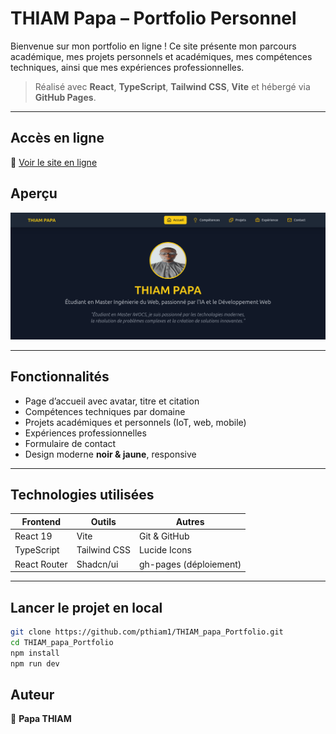 # THIAM Papa – Portfolio Personnel

Bienvenue sur mon portfolio en ligne ! Ce site présente mon parcours académique, mes projets personnels et académiques, mes compétences techniques, ainsi que mes expériences professionnelles.

> Réalisé avec **React**, **TypeScript**, **Tailwind CSS**, **Vite** et hébergé via **GitHub Pages**.

---

##  Accès en ligne

🔗 [Voir le site en ligne](https://pthiam1.github.io/THIAM_papa_Portfolio/)

##  Aperçu
![alt text](src/assets/image-1.png)

---

## Fonctionnalités

- Page d’accueil avec avatar, titre et citation
- Compétences techniques par domaine
- Projets académiques et personnels (IoT, web, mobile)
- Expériences professionnelles
- Formulaire de contact
- Design moderne **noir & jaune**, responsive

---

##  Technologies utilisées

| Frontend     | Outils         | Autres             |
|--------------|----------------|--------------------|
| React 19     | Vite           | Git & GitHub       |
| TypeScript   | Tailwind CSS   | Lucide Icons       |
| React Router | Shadcn/ui      | gh-pages (déploiement) |

---

##  Lancer le projet en local

```bash
git clone https://github.com/pthiam1/THIAM_papa_Portfolio.git
cd THIAM_papa_Portfolio
npm install
npm run dev

```
## Auteur
👤 **Papa THIAM**